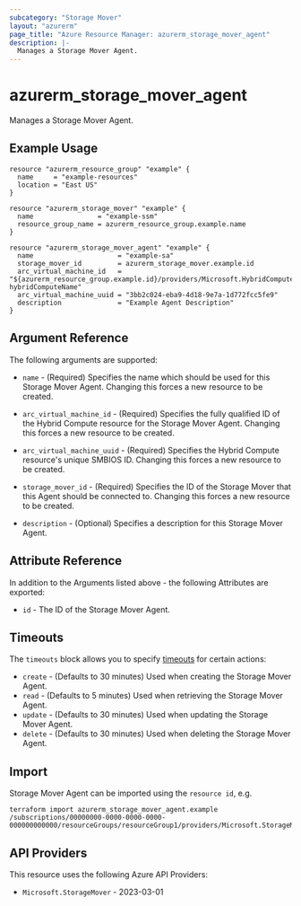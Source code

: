 ```yaml
---
subcategory: "Storage Mover"
layout: "azurerm"
page_title: "Azure Resource Manager: azurerm_storage_mover_agent"
description: |-
  Manages a Storage Mover Agent.
---
```


# azurerm_storage_mover_agent

Manages a Storage Mover Agent.

## Example Usage

```hcl
resource "azurerm_resource_group" "example" {
  name     = "example-resources"
  location = "East US"
}

resource "azurerm_storage_mover" "example" {
  name                = "example-ssm"
  resource_group_name = azurerm_resource_group.example.name
}

resource "azurerm_storage_mover_agent" "example" {
  name                     = "example-sa"
  storage_mover_id         = azurerm_storage_mover.example.id
  arc_virtual_machine_id   = "${azurerm_resource_group.example.id}/providers/Microsoft.HybridCompute/machines/examples-hybridComputeName"
  arc_virtual_machine_uuid = "3bb2c024-eba9-4d18-9e7a-1d772fcc5fe9"
  description              = "Example Agent Description"
}
```

## Argument Reference

The following arguments are supported:

* `name` - (Required) Specifies the name which should be used for this Storage Mover Agent. Changing this forces a new resource to be created.

* `arc_virtual_machine_id` - (Required) Specifies the fully qualified ID of the Hybrid Compute resource for the Storage Mover Agent. Changing this forces a new resource to be created.

* `arc_virtual_machine_uuid` - (Required) Specifies the Hybrid Compute resource's unique SMBIOS ID. Changing this forces a new resource to be created.

* `storage_mover_id` - (Required) Specifies the ID of the Storage Mover that this Agent should be connected to. Changing this forces a new resource to be created.

* `description` - (Optional) Specifies a description for this Storage Mover Agent.

## Attribute Reference

In addition to the Arguments listed above - the following Attributes are exported:

* `id` - The ID of the Storage Mover Agent.

## Timeouts

The `timeouts` block allows you to specify [timeouts](https://developer.hashicorp.com/terraform/language/resources/configure#define-operation-timeouts) for certain actions:

* `create` - (Defaults to 30 minutes) Used when creating the Storage Mover Agent.
* `read` - (Defaults to 5 minutes) Used when retrieving the Storage Mover Agent.
* `update` - (Defaults to 30 minutes) Used when updating the Storage Mover Agent.
* `delete` - (Defaults to 30 minutes) Used when deleting the Storage Mover Agent.

## Import

Storage Mover Agent can be imported using the `resource id`, e.g.

```shell
terraform import azurerm_storage_mover_agent.example /subscriptions/00000000-0000-0000-0000-000000000000/resourceGroups/resourceGroup1/providers/Microsoft.StorageMover/storageMovers/storageMover1/agents/agent1
```

## API Providers
<!-- This section is generated, changes will be overwritten -->
This resource uses the following Azure API Providers:

* `Microsoft.StorageMover` - 2023-03-01
